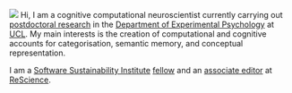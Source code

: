 <p><img src="//avatars3.githubusercontent.com/u/5082092?v=3&amp;s=460">
Hi, I am a cognitive computational neuroscientist currently carrying out <a href="http://bradlove.org/lab#postdocs">postdoctoral research</a> in the <a href="//www.ucl.ac.uk/pals/research/experimental-psychology/">Department of Experimental Psychology</a> at <a href="//www.ucl.ac.uk/">UCL</a>. My main interests is the creation of computational and cognitive accounts for categorisation, semantic memory, and conceptual representation. </p>

<p>I am a <a href="//www.software.ac.uk/">Software Sustainability Institute</a> <a href="//software.ac.uk/fellows/olivia-guest">fellow</a> and an <a href="//rescience.github.io/board/">associate editor</a> at <a href="//rescience.github.io/">ReScience</a>.</p>

<!--<p>I am available for <a href="//www.ox.ac.uk/news-and-events/find-an-expert/dr-olivia-guest">consultation services</a> regarding computational cognitive modelling.</p>-->
